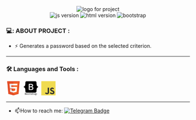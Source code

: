 <div align="center">
  <img src="https://media.giphy.com/media/SXOdjPojfeOXzgc0J1/giphy.gif" alt="logo for project" width="300"/>
  <div>
    <img src="https://img.shields.io/badge/JavaScript-ES6%2B-yellow" alt="js version">
    <img src="https://img.shields.io/badge/-HTML5-red" alt="html version">
    <img src="https://img.shields.io/badge/-Bootstrap-blueviolet" alt="bootstrap">
  </div>
</div>

###  💻: ABOUT PROJECT :
- :zap: Generates a password based on the selected criterion.

---
### :hammer_and_wrench: Languages and Tools :
<div aling="center" >
  <img src="https://github.com/devicons/devicon/blob/master/icons/html5/html5-original.svg" title="HTML5" alt="HTML" width="40" height="40"/>&nbsp;
  <img src="https://github.com/devicons/devicon/blob/master/icons/bootstrap/bootstrap-plain-wordmark.svg"  title="bootstrap" alt="bootstrap" width="40" height="40"/>&nbsp;
  <img src="https://github.com/devicons/devicon/blob/master/icons/javascript/javascript-original.svg" title="JavaScript" alt="JavaScript" width="40" height="40"/>&nbsp;

---

- :mailbox:How to reach me: [![Telegram Badge](https://img.shields.io/badge/-Telegram-blue?style=flat&logo=Telegram&logoColor=white)](https://t.me/AlikPivnenko)
